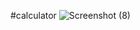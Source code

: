 #calculator
![Screenshot (8)](https://github.com/bind2/calculator/assets/73279535/9ff2c495-7239-410a-bdc4-09583a4940b6)
